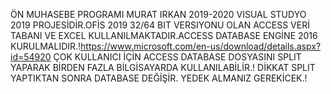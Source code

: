 ÖN MUHASEBE PROGRAMI
MURAT IRKAN 2019-2020
VISUAL STUDYO 2019 PROJESİDİR.OFİS 2019 32/64 BIT VERSIYONU OLAN ACCESS VERİ TABANI VE EXCEL KULLANILMAKTADIR.ACCESS DATABASE ENGİNE 2016 
KURULMALIDIR.!https://www.microsoft.com/en-us/download/details.aspx?id=54920
ÇOK KULLANICI İÇİN ACCESS DATABASE DOSYASINI SPLIT YAPARAK BİRDEN FAZLA BİLGİSAYARDA KULLANILABİLİR.!
DİKKAT SPLIT YAPTIKTAN SONRA DATABASE DEĞİŞİR. YEDEK ALMANIZ GEREKİCEK.!

